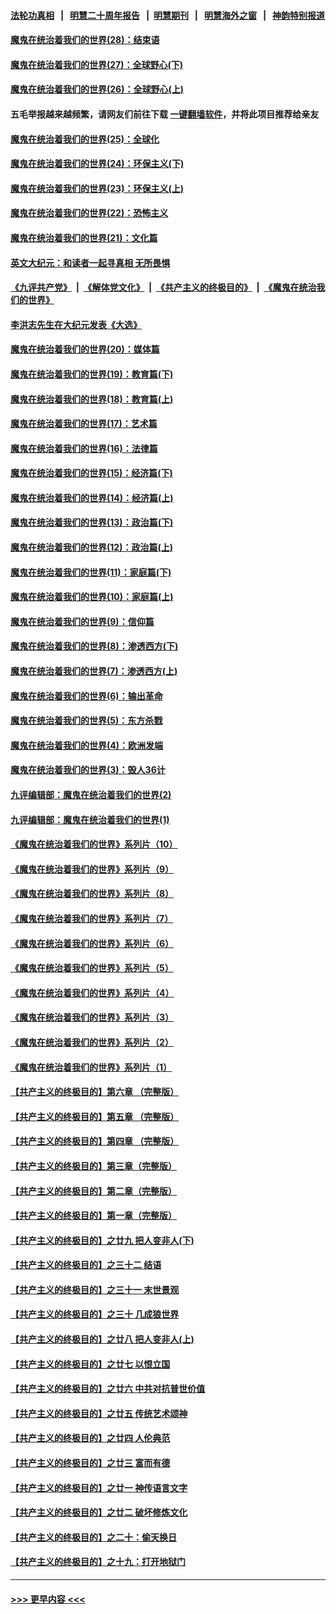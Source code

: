 #### [法轮功真相](https://github.com/gfw-breaker/truth/blob/master/README.md?t=0) &nbsp;&nbsp;|&nbsp;&nbsp; [明慧二十周年报告](https://github.com/gfw-breaker/mh-reports/blob/master/README.md?t=0) &nbsp;&nbsp;|&nbsp;&nbsp;[明慧期刊](https://github.com/gfw-breaker/mh-qikan) &nbsp;&nbsp;|&nbsp;&nbsp; [明慧海外之窗](https://github.com/gfw-breaker/mh-news/blob/master/README.md?t=0) &nbsp;&nbsp;|&nbsp;&nbsp; [神韵特别报道](https://github.com/gfw-breaker/mh-news/blob/master/shenyun.md?t=0)
#### [魔鬼在统治着我们的世界(28)：结束语](../pages/nsc422/n10936246.md?t=07050352) 
#### [魔鬼在统治着我们的世界(27)：全球野心(下)](../pages/nsc422/n10928319.md?t=07050352) 
#### [魔鬼在统治着我们的世界(26)：全球野心(上)](../pages/nsc422/n10900318.md?t=07050352) 
#### 五毛举报越来越频繁，请网友们前往下载 [一键翻墙软件](https://github.com/gfw-breaker/ssr-accounts)，并将此项目推荐给亲友
#### [魔鬼在统治着我们的世界(25)：全球化](../pages/nsc422/n10788205.md?t=07050352) 
#### [魔鬼在统治着我们的世界(24)：环保主义(下)](../pages/nsc422/n10695307.md?t=07050352) 
#### [魔鬼在统治着我们的世界(23)：环保主义(上)](../pages/nsc422/n10688613.md?t=07050352) 
#### [魔鬼在统治着我们的世界(22)：恐怖主义](../pages/nsc422/n10614727.md?t=07050352) 
#### [魔鬼在统治着我们的世界(21)：文化篇](../pages/nsc422/n10597706.md?t=07050352) 
#### [英文大纪元：和读者一起寻真相 无所畏惧](../pages/nsc422/n12542027.md?t=07050352) 
#### [《九评共产党》](https://github.com/begood0513/9ping.md/blob/master/README.md) &nbsp;|&nbsp; [《解体党文化》](../../../../jtdwh.md/blob/master/README.md)  &nbsp;|&nbsp; [《共产主义的终极目的》](../../../../gczydzjmd.md/blob/master/README.md) &nbsp;|&nbsp; [《魔鬼在统治我们的世界》](../../../../mgztzwmdsj.md/blob/master/README.md) 
#### [李洪志先生在大纪元发表《大选》](../pages/nsc422/n12534746.md?t=07050352) 
#### [魔鬼在统治着我们的世界(20)：媒体篇](../pages/nsc422/n10586579.md?t=07050352) 
#### [魔鬼在统治着我们的世界(19)：教育篇(下)](../pages/nsc422/n10564808.md?t=07050352) 
#### [魔鬼在统治着我们的世界(18)：教育篇(上)](../pages/nsc422/n10526970.md?t=07050352) 
#### [魔鬼在统治着我们的世界(17)：艺术篇](../pages/nsc422/n10499093.md?t=07050352) 
#### [魔鬼在统治着我们的世界(16)：法律篇](../pages/nsc422/n10485969.md?t=07050352) 
#### [魔鬼在统治着我们的世界(15)：经济篇(下)](../pages/nsc422/n10469975.md?t=07050352) 
#### [魔鬼在统治着我们的世界(14)：经济篇(上)](../pages/nsc422/n10457370.md?t=07050352) 
#### [魔鬼在统治着我们的世界(13)：政治篇(下)](../pages/nsc422/n10448270.md?t=07050352) 
#### [魔鬼在统治着我们的世界(12)：政治篇(上)](../pages/nsc422/n10444576.md?t=07050352) 
#### [魔鬼在统治着我们的世界(11)：家庭篇(下)](../pages/nsc422/n10440961.md?t=07050352) 
#### [魔鬼在统治着我们的世界(10)：家庭篇(上)](../pages/nsc422/n10435448.md?t=07050352) 
#### [魔鬼在统治着我们的世界(9)：信仰篇](../pages/nsc422/n10432159.md?t=07050352) 
#### [魔鬼在统治着我们的世界(8)：渗透西方(下)](../pages/nsc422/n10429603.md?t=07050352) 
#### [魔鬼在统治着我们的世界(7)：渗透西方(上)](../pages/nsc422/n10426013.md?t=07050352) 
#### [魔鬼在统治着我们的世界(6)：输出革命](../pages/nsc422/n10421536.md?t=07050352) 
#### [魔鬼在统治着我们的世界(5)：东方杀戮](../pages/nsc422/n10417707.md?t=07050352) 
#### [魔鬼在统治着我们的世界(4)：欧洲发端](../pages/nsc422/n10414890.md?t=07050352) 
#### [魔鬼在统治着我们的世界(3)：毁人36计](../pages/nsc422/n10411583.md?t=07050352) 
#### [九评编辑部：魔鬼在统治着我们的世界(2)](../pages/nsc422/n10410036.md?t=07050352) 
#### [九评编辑部：魔鬼在统治着我们的世界(1)](../pages/nsc422/n10406825.md?t=07050352) 
#### [《魔鬼在统治着我们的世界》系列片（10）](../pages/nsc422/n12292670.md?t=07050352) 
#### [《魔鬼在统治着我们的世界》系列片（9）](../pages/nsc422/n12290859.md?t=07050352) 
#### [《魔鬼在统治着我们的世界》系列片（8）](../pages/nsc422/n12287445.md?t=07050352) 
#### [《魔鬼在统治着我们的世界》系列片（7）](../pages/nsc422/n12283425.md?t=07050352) 
#### [《魔鬼在统治着我们的世界》系列片（6）](../pages/nsc422/n12282314.md?t=07050352) 
#### [《魔鬼在统治着我们的世界》系列片（5）](../pages/nsc422/n12281419.md?t=07050352) 
#### [《魔鬼在统治着我们的世界》系列片（4）](../pages/nsc422/n12274024.md?t=07050352) 
#### [《魔鬼在统治着我们的世界》系列片（3）](../pages/nsc422/n12271322.md?t=07050352) 
#### [《魔鬼在统治着我们的世界》系列片（2）](../pages/nsc422/n12269049.md?t=07050352) 
#### [《魔鬼在统治着我们的世界》系列片（1）](../pages/nsc422/n12267575.md?t=07050352) 
#### [【共产主义的终极目的】第六章 （完整版）](../pages/nsc422/n11428913.md?t=07050352) 
#### [【共产主义的终极目的】第五章 （完整版）](../pages/nsc422/n11428912.md?t=07050352) 
#### [【共产主义的终极目的】第四章 （完整版）](../pages/nsc422/n11428907.md?t=07050352) 
#### [【共产主义的终极目的】第三章（完整版）](../pages/nsc422/n11428848.md?t=07050352) 
#### [【共产主义的终极目的】第二章（完整版）](../pages/nsc422/n11428831.md?t=07050352) 
#### [【共产主义的终极目的】第一章（完整版）](../pages/nsc422/n11417651.md?t=07050352) 
#### [【共产主义的终极目的】之廿九 把人变非人(下)](../pages/nsc422/n11344140.md?t=07050352) 
#### [【共产主义的终极目的】之三十二 结语](../pages/nsc422/n11360535.md?t=07050352) 
#### [【共产主义的终极目的】之三十一 末世景观](../pages/nsc422/n11351129.md?t=07050352) 
#### [【共产主义的终极目的】之三十 几成狼世界](../pages/nsc422/n11348280.md?t=07050352) 
#### [【共产主义的终极目的】之廿八 把人变非人(上)](../pages/nsc422/n11340492.md?t=07050352) 
#### [【共产主义的终极目的】之廿七 以恨立国](../pages/nsc422/n11336944.md?t=07050352) 
#### [【共产主义的终极目的】之廿六 中共对抗普世价值](../pages/nsc422/n11324785.md?t=07050352) 
#### [【共产主义的终极目的】之廿五 传统艺术颂神](../pages/nsc422/n11296396.md?t=07050352) 
#### [【共产主义的终极目的】之廿四 人伦典范](../pages/nsc422/n11296397.md?t=07050352) 
#### [【共产主义的终极目的】之廿三 富而有德](../pages/nsc422/n11283598.md?t=07050352) 
#### [【共产主义的终极目的】之廿一 神传语言文字](../pages/nsc422/n11263265.md?t=07050352) 
#### [【共产主义的终极目的】之廿二 破坏修炼文化](../pages/nsc422/n11245728.md?t=07050352) 
#### [【共产主义的终极目的】之二十：偷天换日](../pages/nsc422/n11238846.md?t=07050352) 
#### [【共产主义的终极目的】之十九：打开地狱门](../pages/nsc422/n11206376.md?t=07050352) 

----
#### [ >>> 更早内容 <<< ](../indexes/nsc422-earlier.md)
